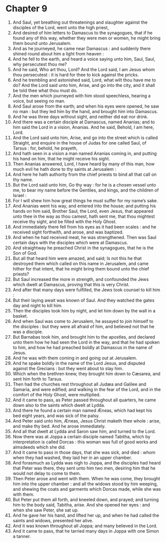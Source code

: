 # Chapter 9

1. And Saul, yet breathing out threatenings and slaughter against the disciples of the Lord, went unto the high priest,
2. And desired of him letters to Damascus to the synagogues, that if he found any of this way, whether they were men or women, he might bring them bound unto Jerusalem.
3. And as he journeyed, he came near Damascus : and suddenly there shined round about him a light from heaven :
4. And he fell to the earth, and heard a voice saying unto him, Saul, Saul, why persecutest thou me?
5. And he said, Who art thou, Lord? And the Lord said, I am Jesus whom thou persecutest : it is hard for thee to kick against the pricks.
6. And he trembling and astonished said, Lord, what wilt thou have me to do? And the Lord said unto him, Arise, and go into the city, and it shall be told thee what thou must do.
7. And the men which journeyed with him stood speechless, hearing a voice, but seeing no man.
8. And Saul arose from the earth; and when his eyes were opened, he saw no man : but they led him by the hand, and brought him into Damascus.
9. And he was three days without sight, and neither did eat nor drink.
10. And there was a certain disciple at Damascus, named Ananias; and to him said the Lord in a vision, Ananias. And he said, Behold, I am here, Lord.
11. And the Lord said unto him, Arise, and go into the street which is called Straight, and enquire in the house of Judas for one called Saul, of Tarsus : for, behold, he prayeth,
12. And hath seen in a vision a man named Ananias coming in, and putting his hand on him, that he might receive his sight.
13. Then Ananias answered, Lord, I have heard by many of this man, how much evil he hath done to thy saints at Jerusalem :
14. And here he hath authority from the chief priests to bind all that call on thy name.
15. But the Lord said unto him, Go thy way : for he is a chosen vessel unto me, to bear my name before the Gentiles, and kings, and the children of Israel :
16. For I will shew him how great things he must suffer for my name’s sake.
17. And Ananias went his way, and entered into the house; and putting his hands on him said, Brother Saul, the Lord, even Jesus, that appeared unto thee in the way as thou camest, hath sent me, that thou mightest receive thy sight, and be filled with the Holy Ghost.
18. And immediately there fell from his eyes as it had been scales : and he received sight forthwith, and arose, and was baptized.
19. And when he had received meat, he was strengthened. Then was Saul certain days with the disciples which were at Damascus.
20. And straightway he preached Christ in the synagogues, that he is the Son of God.
21. But all that heard him were amazed, and said; Is not this he that destroyed them which called on this name in Jerusalem, and came hither for that intent, that he might bring them bound unto the chief priests?
22. But Saul increased the more in strength, and confounded the Jews which dwelt at Damascus, proving that this is very Christ.
23. And after that many days were fulfilled, the Jews took counsel to kill him :
24. But their laying await was known of Saul. And they watched the gates day and night to kill him.
25. Then the disciples took him by night, and let him down by the wall in a basket.
26. And when Saul was come to Jerusalem, he assayed to join himself to the disciples : but they were all afraid of him, and believed not that he was a disciple.
27. But Barnabas took him, and brought him to the apostles, and declared unto them how he had seen the Lord in the way, and that he had spoken to him, and how he had preached boldly at Damascus in the name of Jesus.
28. And he was with them coming in and going out at Jerusalem.
29. And he spake boldly in the name of the Lord Jesus, and disputed against the Grecians : but they went about to slay him.
30. Which when the brethren knew, they brought him down to Cæsarea, and sent him forth to Tarsus.
31. Then had the churches rest throughout all Judæa and Galilee and Samaria, and were edified; and walking in the fear of the Lord, and in the comfort of the Holy Ghost, were multiplied.
32. And it came to pass, as Peter passed throughout all quarters, he came down also to the saints which dwelt at Lydda.
33. And there he found a certain man named Æneas, which had kept his bed eight years, and was sick of the palsy.
34. And Peter said unto him, Æneas, Jesus Christ maketh thee whole : arise, and make thy bed. And he arose immediately.
35. And all that dwelt at Lydda and Saron saw him, and turned to the Lord.
36. Now there was at Joppa a certain disciple named Tabitha, which by interpretation is called Dorcas : this woman was full of good works and almsdeeds which she did.
37. And it came to pass in those days, that she was sick, and died : whom when they had washed, they laid her in an upper chamber.
38. And forasmuch as Lydda was nigh to Joppa, and the disciples had heard that Peter was there, they sent unto him two men, desiring him that he would not delay to come to them.
39. Then Peter arose and went with them. When he was come, they brought him into the upper chamber : and all the widows stood by him weeping, and shewing the coats and garments which Dorcas made, while she was with them.
40. But Peter put them all forth, and kneeled down, and prayed; and turning him to the body said, Tabitha, arise. And she opened her eyes : and when she saw Peter, she sat up.
41. And he gave her his hand, and lifted her up, and when he had called the saints and widows, presented her alive.
42. And it was known throughout all Joppa; and many believed in the Lord.
43. And it came to pass, that he tarried many days in Joppa with one Simon a tanner.

